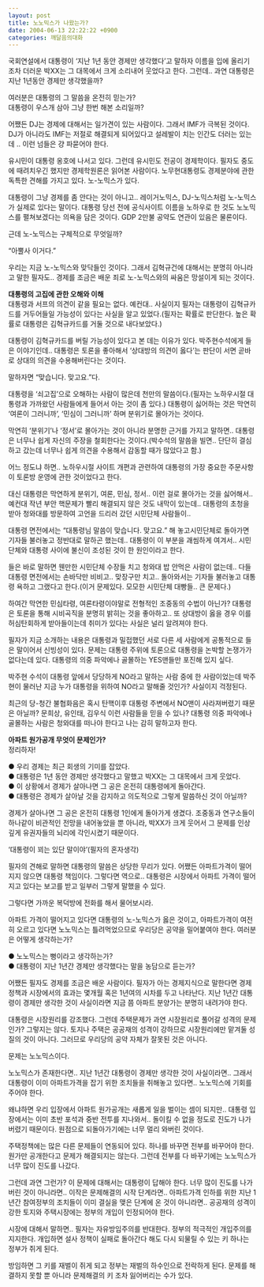 ```yaml
---
layout: post
title: 노노믹스가 나왔는가?
date: 2004-06-13 22:22:22 +0900
categories: 깨달음의대화
---
```

국회연설에서 대통령이 ‘지난 1년 동안 경제만 생각했다’고 말하자 이름을 입에 올리기 조차 더러운 박XX는 그 대목에서 크게 소리내어 웃었다고 한다. 그런데.. 과연 대통령은 지난 1년동안 경제만 생각했을까?    
  
여러분은 대통령의 그 말씀을 온전히 믿는가?   
대통령이 우스개 삼아 그냥 한번 해본 소리일까?    
  
어쨌든 DJ는 경제에 대해서는 일가견이 있는 사람이다. 그래서 IMF가 극복된 것이다. DJ가 아니라도 IMF는 저절로 해결되게 되어있다고 설레발이 치는 인간도 더러는 있는데 .. 이런 넘들은 걍 파묻어야 한다. 
  
  
유시민이 대통령 옹호에 나서고 있다. 그런데 유시민도 전공이 경제학이다. 필자도 중도에 때려치우긴 했지만 경제학원론은 읽어본 사람이다. 노무현대통령도 경제분야에 관한 독특한 견해를 가지고 있다. 노-노믹스가 있다.    
  
대통령이 그냥 경제를 좀 안다는 것이 아니고.. 레이거노믹스, DJ-노믹스처럼 노-노믹스가 실제로 있다는 말이다. 대통령 당선 전에 공식사이트 이름을 노하우로 한 것도 노노믹스를 펼쳐보겠다는 의욕을 담은 것이다. GDP 2만불 공약도 연관이 있음은 물론이다.    
  
근데 노-노믹스는 구체적으로 무엇일까?    
  
“아뿔사 이거다.”    
  
우리는 지금 노-노믹스와 맞닥들인 것이다. 그래서 김혁규건에 대해서는 분명히 아니라고 말한 필자도.. 경제를 조금은 배운 죄로 노-노믹스와의 싸움은 망설이게 되는 것이다.    
  
**대통령의 고집에 관한 오해와 이해**   
대통령과 서프의 의견이 같을 필요는 없다. 예컨대.. 사실이지 필자는 대통령이 김혁규카드를 거두어들일 가능성이 있다는 사실을 알고 있었다.(필자는 확률로 판단한다. 높은 확률로 대통령은 김혁규카드를 거둘 것으로 내다보았다.) 
  
  
대통령이 김혁규카드를 버릴 가능성이 있다고 본 데는 이유가 있다. 박주현수석에게 들은 이야기인데.. 대통령은 토론을 좋아해서 ‘상대방의 의견이 옳다’는 판단이 서면 곧바로 상대의 의견을 수용해버린다는 것이다.    
  
말하자면 “맞습니다. 맞고요.”다.    
  
대통령을 ‘쇠고집’으로 오해하는 사람이 많은데 천만의 말씀이다.(필자는 노하우시절 대통령과 가까왔던 사람들에게 들어서 아는 것이 좀 있다.) 대통령이 싫어하는 것은 막연히 ‘여론이 그러니까’, ‘민심이 그러니까’ 하며 분위기로 몰아가는 것이다. 
  
  
막연히 ‘분위기’나 ‘정서’로 몰아가는 것이 아니라 분명한 근거를 가지고 말하면.. 대통령은 너무나 쉽게 자신의 주장을 철회한다는 것이다.(박수석의 말씀을 빌면.. 단단히 결심하고 갔는데 너무나 쉽게 의견을 수용해서 감동할 때가 많았다고 함.)    
  
어느 정도냐 하면.. 노하우시절 사이트 개편과 관련하여 대통령의 가장 중요한 주문사항이 토론방 운영에 관한 것이었다고 한다.    
  
대신 대통령은 막연하게 분위기, 여론, 민심, 정서.. 이런 걸로 몰아가는 것을 싫어해서.. 예컨대 작년 부안 핵문제가 빨리 해결되지 않은 것도 내막이 있는데.. 대통령의 초청을 받아 청와대를 방문하여 고언을 드리러 갔던 시민단체 사람들이..    
  
대통령 면전에서는 “대통령님 말씀이 맞습니다. 맞고요.” 해 놓고시민단체로 돌아가면 기자들 불러놓고 정반대로 말하곤 했는데.. 대통령이 이 부분을 괘씸하게 여겨서.. 시민단체와 대통령 사이에 불신이 조성된 것이 한 원인이라고 한다.    
  
들은 바로 말하면 웬만한 시민단체 수장들 치고 청와대 밥 안먹은 사람이 없는데.. 다들 대통령 면전에서는 손바닥만 비비고.. 맞장구만 치고.. 돌아와서는 기자들 불러놓고 대통령 욕하고 그랬다고 한다.(이거 문제있다. 모모한 시민단체 대빵들.. 큰 문제다.)    
  
하여간 막연한 민심타령, 여론타령이야말로 전형적인 조중동의 수법이 아닌가? 대통령은 토론을 통해 시비곡직을 분명히 밝히는 것을 좋아하고.. 또 상대방이 옳을 경우 이를 허심탄회하게 받아들이는데 취미가 있다는 사실은 널리 알려져야 한다.    
  
필자가 지금 소개하는 내용은 대통령과 밀접했던 서로 다른 세 사람에게 공통적으로 들은 말이어서 신빙성이 있다. 문제는 대통령 주위에 토론으로 대통령을 논박할 논쟁가가 없다는데 있다. 대통령의 의중 파악에나 골몰하는 YES맨들만 포진해 있지 싶다.    
  
박주현 수석이 대통령 앞에서 당당하게 NO라고 말하는 사람 중에 한 사람이었는데 박주현이 물러난 지금 누가 대통령을 위하여 NO라고 말해줄 것인가? 사실이지 걱정된다.    
  
최근의 당-청간 불협화음은 혹시 탄핵이후 대통령 주변에서 NO맨이 사라져버렸기 때문은 아닐까? 문희상, 유인태, 김우식 이런 사람들을 믿을 수 있나? 대통령 의중 파악에나 골몰하는 사람은 청와대를 떠나야 한다고 나는 감히 말하고자 한다.    
  
**아파트 원가공개 무엇이 문제인가?**   
정리하자! 
  
  
● 우리 경제는 최근 회생의 기미를 잡았다.   
● 대통령은 1년 동안 경제만 생각했다고 말했고 박XX는 그 대목에서 크게 웃었다.   
● 이 상황에서 경제가 살아나면 그 공은 온전히 대통령에게 돌아간다.   
● 대통령은 경제가 살아날 것을 감지하고 의도적으로 그렇게 말씀하신 것이 아닐까?    
  
경제가 살아나면 그 공은 온전히 대통령 1인에게 돌아가게 생겼다. 조중동과 연구소들이 하나같이 비관적인 전망을 내어놓았을 뿐 아니라, 박XX가 크게 웃어서 그 문제를 인상깊게 유권자들의 뇌리에 각인시켰기 때문이다.    
  
‘대통령이 꾀는 있단 말이야’(필자의 혼자생각)    
  
필자의 견해로 말하면 대통령의 말씀은 상당한 무리가 있다. 어쨌든 아파트가격이 떨어지지 않으면 대통령 책임이다. 그렇다면 역으로.. 대통령은 시장에서 아파트 가격이 떨어지고 있다는 보고를 받고 일부러 그렇게 말했을 수 있다.    
  
그렇다면 가까운 복덕방에 전화를 해서 물어보시라.    
  
아파트 가격이 떨어지고 있다면 대통령의 노-노믹스가 옳은 것이고, 아파트가격이 여전히 오르고 있다면 노노믹스는 틀려먹었으므로 우리당은 공약을 밀어붙여야 한다. 여러분은 어떻게 생각하는가?    
  
● 노노믹스는 뻥이라고 생각하는가?   
● 대통령이 지난 1년간 경제만 생각했다는 말을 농담으로 듣는가?    
  
어쨌든 필자도 경제를 조금은 배운 사람이다. 필자가 아는 경제지식으로 말한다면 경제정책과 시장에서의 효과는 몇개월 혹은 1년여의 시차를 두고 나타난다. 지난 1년간 대통령이 경제만 생각한 것이 사실이라면 지금 쯤 아파트 분양가는 분명히 내려가야 한다.    
  
대통령은 시장원리를 강조했다. 그런데 주택문제가 과연 시장원리로 풀어갈 성격의 문제인가? 그렇지는 않다. 토지나 주택은 공공재의 성격이 강하므로 시장원리에만 맡겨둘 성질의 것이 아니다. 그러므로 우리당의 공약 자체가 잘못된 것은 아니다.    
  
문제는 노노믹스이다.    
  
노노믹스가 존재한다면.. 지난 1년간 대통령이 경제만 생각한 것이 사실이라면.. 그래서 대통령이 이미 아파트가격을 잡기 위한 조치들을 취해놓고 있다면.. 노노믹스에 기회를 주어야 한다.    
  
왜냐하면 우리 입장에서 아파트 원가공개는 새롭게 일을 벌이는 셈이 되지만.. 대통령 입장에서는 이미 초반 포석과 중반 전투를 지나와서.. 돌이킬 수 없을 정도로 진도가 나가버렸기 때문이다. 원점으로 되돌아가기에는 너무 멀리 와버린 것이다.    
  
주택정책에는 많은 다른 문제들이 연동되어 있다. 하나를 바꾸면 전부를 바꾸어야 한다. 원가만 공개한다고 문제가 해결되지는 않는다. 그런데 전부를 다 바꾸기에는 노노믹스가 너무 많이 진도를 나갔다.    
  
그런데 과연 그런가? 이 문제에 대해서는 대통령이 답해야 한다. 너무 많이 진도를 나가버린 것이 아니라면.. 이작은 문제해결의 시작 단계라면.. 아파트가격 인하를 위한 지난 1년간 참여정부의 조치들이 이미 결실을 맺은 단계에 온 것이 아니라면.. 공공재의 성격이 강한 토지와 주택시장에는 정부의 개입이 인정되어야 한다.    
  
시장에 대해서 말하면.. 필자는 자유방임주의를 반대한다. 정부의 적극적인 개입주의를 지지한다. 개입하면 설사 정책이 실패로 돌아간다 해도 다시 되물릴 수 있는 키 하나는 정부가 쥐게 된다.    
  
방임하면 그 키를 재벌이 쥐게 되고 정부는 재벌의 하수인으로 전락하게 된다. 문제를 해결하지 못할 뿐 아니라 문제해결의 키 조차 잃어버리는 수가 있다.